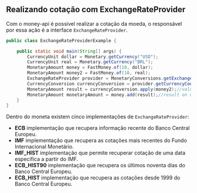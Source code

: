 ## Realizando cotação com ExchangeRateProvider

Com o money-api é possível realizar a cotação da moeda, o responsável por essa ação é a interface ```ExchangeRateProvider```.

```java
public class ExchangeRateProviderExample {

    public static void main(String[] args) {
        CurrencyUnit dollar = Monetary.getCurrency("USD");
        CurrencyUnit real = Monetary.getCurrency("BRL");
        MonetaryAmount money = FastMoney.of(10, dollar);
        MonetaryAmount money2 = FastMoney.of(10, real);
        ExchangeRateProvider provider = MonetaryConversions.getExchangeRateProvider(ExchangeRateType.ECB);
        CurrencyConversion currencyConversion = provider.getCurrencyConversion(dollar);
        MonetaryAmount result = currencyConversion.apply(money2);//value on dollar
        MonetaryAmount monetaryAmount = money.add(result);//result on dollar
    }
}
```


Dentro do moneta existem cinco implementações de ```ExchangeRateProvider```:

* **ECB** implementação que recupera informação recente do Banco Central Europeu.
* **IMF** implementação que recupera as cotações mais recentes do Fundo Internacional Monetário.
* **IMF_HIST** implementação que permite recuperar cotação de uma data específica a partir do IMF.
* **ECB_HIST90** implementação que recupera os últimos noventa dias do Banco Central Europeu.
* **ECB_HIST** implementação que recupera as cotações desde 1999 do Banco Central Europeu.

